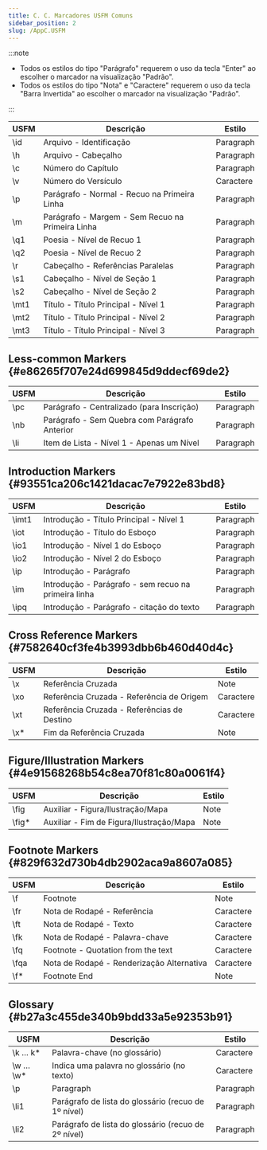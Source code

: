 ```yaml
---
title: C. C. Marcadores USFM Comuns
sidebar_position: 2
slug: /AppC.USFM
---
```


:::note

- Todos os estilos do tipo "Parágrafo" requerem o uso da tecla "Enter" ao escolher o marcador na visualização "Padrão".
- Todos os estilos do tipo "Nota" e "Caractere" requerem o uso da tecla "Barra Invertida" ao escolher o marcador na visualização "Padrão".

:::

| USFM | Descrição                                        | Estilo    |
| ---- | ------------------------------------------------ | --------- |
| \id  | Arquivo - Identificação                          | Paragraph |
| \h   | Arquivo - Cabeçalho                              | Paragraph |
| \c   | Número do Capítulo                               | Paragraph |
| \v   | Número do Versículo                              | Caractere |
| \p   | Parágrafo - Normal - Recuo na Primeira Linha     | Paragraph |
| \m   | Parágrafo - Margem - Sem Recuo na Primeira Linha | Paragraph |
| \q1  | Poesia - Nível de Recuo 1                        | Paragraph |
| \q2  | Poesia - Nível de Recuo 2                        | Paragraph |
| \r   | Cabeçalho - Referências Paralelas                | Paragraph |
| \s1  | Cabeçalho - Nível de Seção 1                     | Paragraph |
| \s2  | Cabeçalho - Nível de Seção 2                     | Paragraph |
| \mt1 | Título - Título Principal - Nível 1              | Paragraph |
| \mt2 | Título - Título Principal - Nível 2              | Paragraph |
| \mt3 | Título - Título Principal - Nível 3              | Paragraph |

## Less-common Markers {#e86265f707e24d699845d9ddecf69de2}

| USFM | Descrição                                                    | Estilo    |
| ---- | ------------------------------------------------------------ | --------- |
| \pc  | Parágrafo - Centralizado (para Inscrição) | Paragraph |
| \nb  | Parágrafo - Sem Quebra com Parágrafo Anterior                | Paragraph |
| \li  | Item de Lista - Nível 1 - Apenas um Nível                    | Paragraph |

## Introduction Markers {#93551ca206c1421dacac7e7922e83bd8}

| USFM  | Descrição                                            | Estilo    |
| ----- | ---------------------------------------------------- | --------- |
| \imt1 | Introdução - Título Principal - Nível 1              | Paragraph |
| \iot  | Introdução - Título do Esboço                        | Paragraph |
| \io1  | Introdução - Nível 1 do Esboço                       | Paragraph |
| \io2  | Introdução - Nível 2 do Esboço                       | Paragraph |
| \ip   | Introdução - Parágrafo                               | Paragraph |
| \im   | Introdução - Parágrafo - sem recuo na primeira linha | Paragraph |
| \ipq  | Introdução - Parágrafo - citação do texto            | Paragraph |

## Cross Reference Markers {#7582640cf3fe4b3993dbb6b460d40d4c}

| USFM | Descrição                                   | Estilo    |
| ---- | ------------------------------------------- | --------- |
| \x   | Referência Cruzada                          | Note      |
| \xo  | Referência Cruzada - Referência de Origem   | Caractere |
| \xt  | Referência Cruzada - Referências de Destino | Caractere |
| \x\* | Fim da Referência Cruzada                   | Note      |

## Figure/Illustration Markers {#4e91568268b54c8ea70f81c80a0061f4}

| USFM   | Descrição                                | Estilo |
| ------ | ---------------------------------------- | ------ |
| \fig   | Auxiliar - Figura/Ilustração/Mapa        | Note   |
| \fig\* | Auxiliar - Fim de Figura/Ilustração/Mapa | Note   |

## Footnote Markers {#829f632d730b4db2902aca9a8607a085}

| USFM | Descrição                                 | Estilo    |
| ---- | ----------------------------------------- | --------- |
| \f   | Footnote                                  | Note      |
| \fr  | Nota de Rodapé - Referência               | Caractere |
| \ft  | Nota de Rodapé - Texto                    | Caractere |
| \fk  | Nota de Rodapé - Palavra-chave            | Caractere |
| \fq  | Footnote - Quotation from the text        | Caractere |
| \fqa | Nota de Rodapé - Renderização Alternativa | Caractere |
| \f\* | Footnote End                              | Note      |

## Glossary {#b27a3c455de340b9bdd33a5e92353b91}

| USFM      | Descrição                                                              | Estilo    |
| --------- | ---------------------------------------------------------------------- | --------- |
| \k … k\*  | Palavra-chave (no glossário)                        | Caractere |
| \w … \w\* | Indica uma palavra no glossário (no texto)          | Caractere |
| \p        | Paragraph                                                              | Paragraph |
| \li1      | Parágrafo de lista do glossário (recuo de 1º nível) | Paragraph |
| \li2      | Parágrafo de lista do glossário (recuo de 2º nível) | Paragraph |
